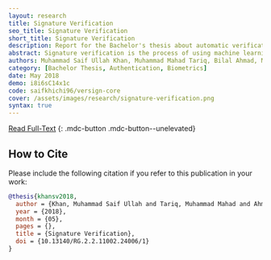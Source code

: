 ```yaml
---
layout: research
title: Signature Verification
seo_title: Signature Verification
short_title: Signature Verification
description: Report for the Bachelor's thesis about automatic verification of offline signatures, completed at NUST, Pakistan.
abstract: Signature verification is the process of using machine learning methods to validate the authenticity of an individual's signature. Signatures can be of one of the two types; on-line or off-line, and this project focuses on off-line signature verification. Aim of this project is to design an algorithm which can distinguish between genuine and forged signatures using writer independent features, and to develop a system using this algorithm which can be used to verify signatures on bank cheques. We intend to build a complete end-to-end hardware/software system which can be used to acquire signatures from bank cheques, perform signature verification, and display the results. For this purpose, various deep learning techniques were developed and tested on standard datasets for off-line signature verification, as well as on a dataset collected by ourselves.
authors: Muhammad Saif Ullah Khan, Muhammad Mahad Tariq, Bilal Ahmad, Muhammad Imran Malik
category: [Bachelor Thesis, Authentication, Biometrics]
date: May 2018
demo: i8i6sC14x1c
code: saifkhichi96/versign-core
cover: /assets/images/research/signature-verification.png
syntax: true
---
```


[Read Full-Text](https://www.researchgate.net/publication/339299291_Signature_Verification/)
{: .mdc-button .mdc-button--unelevated}

## How to Cite

Please include the following citation if you refer to this publication in your work:

```bibtex
@thesis{khansv2018,
  author = {Khan, Muhammad Saif Ullah and Tariq, Muhammad Mahad and Ahmad, Bilal},
  year = {2018},
  month = {05},
  pages = {},
  title = {Signature Verification},
  doi = {10.13140/RG.2.2.11002.24006/1}
}
```
